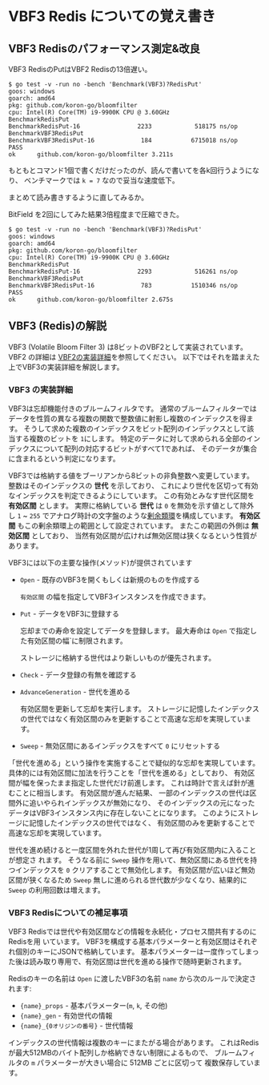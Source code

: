 # VBF3 Redis についての覚え書き

## VBF3 Redisのパフォーマンス測定&改良

VBF3 RedisのPutはVBF2 Redisの13倍遅い。

```console
$ go test -v -run no -bench 'Benchmark(VBF3)?RedisPut'
goos: windows
goarch: amd64
pkg: github.com/koron-go/bloomfilter
cpu: Intel(R) Core(TM) i9-9900K CPU @ 3.60GHz
BenchmarkRedisPut
BenchmarkRedisPut-16                2233            518175 ns/op
BenchmarkVBF3RedisPut
BenchmarkVBF3RedisPut-16             184           6715018 ns/op
PASS
ok      github.com/koron-go/bloomfilter 3.211s
```

もともとコマンド1個で書くだけだったのが、読んで書いてを各k回行うようになり、
ベンチマークでは `k = 7` なので妥当な速度低下。

まとめて読み書きするように直してみるか。

BitField を2回にしてみた結果3倍程度まで圧縮できた。

```console
$ go test -v -run no -bench 'Benchmark(VBF3)?RedisPut'
goos: windows
goarch: amd64
pkg: github.com/koron-go/bloomfilter
cpu: Intel(R) Core(TM) i9-9900K CPU @ 3.60GHz
BenchmarkRedisPut
BenchmarkRedisPut-16                2293            516261 ns/op
BenchmarkVBF3RedisPut
BenchmarkVBF3RedisPut-16             783           1510346 ns/op
PASS
ok      github.com/koron-go/bloomfilter 2.675s
```

## VBF3 (Redis)の解説

VBF3 (Volatile Bloom Filter 3) は8ビットのVBF2として実装されています。
VBF2 の詳細は [VBF2の実装詳細][vbf2-details]を参照してください。
以下ではそれを踏まえた上でVBF3の実装詳細を解説します。

[vbf2-details]:https://github.com/koron-go/bloomfilter/blob/master/README.md#vbf2%E3%81%AE%E5%AE%9F%E8%A3%85%E8%A9%B3%E7%B4%B0

### VBF3 の実装詳細

VBF3は忘却機能付きのブルームフィルタです。
通常のブルームフィルターではデータを性質の異なる複数の関数で整数値に射影し複数のインデックスを得ます。
そうして求めた複数のインデックスをビット配列のインデックスとして該当する複数のビットを `1`にします。
特定のデータに対して求められる全部のインデックスについて配列の対応するビットがすべて1であれば、
そのデータが集合に含まれるという判定になります。

VBF3では格納する値をブーリアンから8ビットの非負整数へ変更しています。
整数はそのインデックスの **世代** を示しており、
これにより世代を区切って有効なインデックスを判定できるようにしています。
この有効とみなす世代区間を **有効区間** とします。
実際に格納している **世代** は `0` を無効を示す値として除外し
`1` ~ `255` でアナログ時計の文字盤のような[剰余類環][rrmod]を構成しています。 
**有効区間** もこの剰余類環上の範囲として設定されています。
またこの範囲の外側は **無効区間** としており、
当然有効区間が広ければ無効区間は狭くなるという性質があります。

[rrmod]:https://ja.wikipedia.org/wiki/%E5%89%B0%E4%BD%99%E9%A1%9E%E7%92%B0

VBF3には以下の主要な操作(メソッド)が提供されています

* `Open` - 既存のVBF3を開くもしくは新規のものを作成する

    `有効区間` の幅を指定してVBF3インスタンスを作成できます。

* `Put` - データをVBF3に登録する

    忘却までの寿命を設定してデータを登録します。
    最大寿命は `Open` で指定した有効区間の幅`に制限されます。

    ストレージに格納する世代はより新しいものが優先されます。

* `Check` - データ登録の有無を確認する

* `AdvanceGeneration` - 世代を進める

    有効区間を更新して忘却を実行します。
    ストレージに記憶したインデックスの世代ではなく有効区間のみを更新することで高速な忘却を実現しています。

* `Sweep` - 無効区間にあるインデックスをすべて `0` にリセットする

「世代を進める」という操作を実施することで疑似的な忘却を実現しています。
具体的には有効区間に加法を行うことを「世代を進める」としており、
有効区間が幅を保ったまま指定した世代だけ前進します。
これは時計で言えば針が進むことに相当します。
有効区間が進んだ結果、
一部のインデックスの世代は区間外に追いやられインデックスが無効になり、
そのインデックスの元になったデータはVBF3インスタンス内に存在しないことになります。
このようにストレージに記憶したインデックスの世代ではなく、
有効区間のみを更新することで高速な忘却を実現しています。

世代を進め続けると一度区間を外れた世代が1周して再び有効区間内に入ることが想定さ
れます。
そうなる前に `Sweep` 操作を用いて、無効区間にある世代を持つインデックスを `0` クリアすることで無効化します。
有効区間が広いほど無効区間が狭くなるため `Sweep` 無しに進められる世代数が少なくなり、結果的に `Sweep` の利用回数は増えます。

### VBF3 Redisについての補足事項

VBF3 Redisでは世代や有効区間などの情報を永続化・プロセス間共有するのにRedisを用
いています。
VBF3を構成する基本パラメーターと有効区間はそれぞれ個別のキーにJSONで格納しています。
基本パラメーターは一度作ってしまった後は読み取り専用で、有効区間は世代を進める操作で随時更新されます。

Redisのキーの名前は `Open` に渡したVBF3の名前 `name` から次のルールで決定されます:

* `{name}_props` - 基本パラメーター(`m`, `k`, その他)
* `{name}_gen` - 有効世代の情報
* `{name}_{0オリジンの番号}` - 世代情報

インデックスの世代情報は複数のキーにまたがる場合があります。
これはRedisが最大512MBのバイト配列しか格納できない制限によるもので、
ブルームフィルタの `m` パラメーターが大きい場合に 512MB ごとに区切って
複数保存しています。
